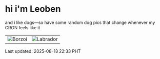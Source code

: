 # hi i'm Leoben

and i like dogs—so have some random dog pics that change whenever my CRON feels like it

|  |  |
|--------|----------|
| ![Borzoi](https://random-dog-vercel.vercel.app/api/random-borzoi?v=1755527602) | ![Labrador](https://random-dog-vercel.vercel.app/api/random-labrador?v=1755527602) |

Last updated: 2025-08-18 22:33 PHT
